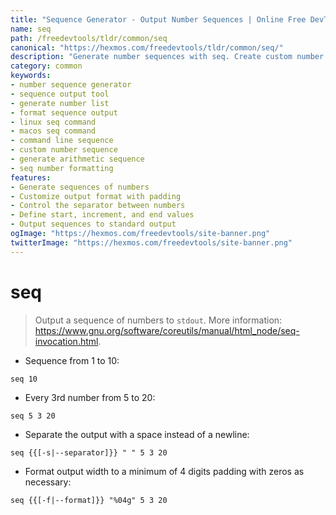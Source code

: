 ```yaml
---
title: "Sequence Generator - Output Number Sequences | Online Free DevTools by Hexmos"
name: seq
path: /freedevtools/tldr/common/seq
canonical: "https://hexmos.com/freedevtools/tldr/common/seq/"
description: "Generate number sequences with seq. Create custom number lists, format output, and control spacing. Free online tool, no registration required."
category: common
keywords:
- number sequence generator
- sequence output tool
- generate number list
- format sequence output
- linux seq command
- macos seq command
- command line sequence
- custom number sequence
- generate arithmetic sequence
- seq number formatting
features:
- Generate sequences of numbers
- Customize output format with padding
- Control the separator between numbers
- Define start, increment, and end values
- Output sequences to standard output
ogImage: "https://hexmos.com/freedevtools/site-banner.png"
twitterImage: "https://hexmos.com/freedevtools/site-banner.png"
---
```


# seq

> Output a sequence of numbers to `stdout`.
> More information: <https://www.gnu.org/software/coreutils/manual/html_node/seq-invocation.html>.

- Sequence from 1 to 10:

`seq 10`

- Every 3rd number from 5 to 20:

`seq 5 3 20`

- Separate the output with a space instead of a newline:

`seq {{[-s|--separator]}} " " 5 3 20`

- Format output width to a minimum of 4 digits padding with zeros as necessary:

`seq {{[-f|--format]}} "%04g" 5 3 20`
